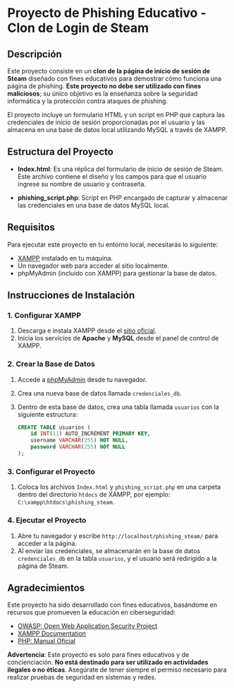 # Proyecto de Phishing Educativo - Clon de Login de Steam

## Descripción

Este proyecto consiste en un **clon de la página de inicio de sesión de Steam** diseñado con fines educativos para demostrar cómo funciona una página de phishing. **Este proyecto no debe ser utilizado con fines maliciosos**; su único objetivo es la enseñanza sobre la seguridad informática y la protección contra ataques de phishing.

El proyecto incluye un formulario HTML y un script en PHP que captura las credenciales de inicio de sesión proporcionadas por el usuario y las almacena en una base de datos local utilizando MySQL a través de XAMPP.

## Estructura del Proyecto

- **Index.html**: Es una réplica del formulario de inicio de sesión de Steam. Este archivo contiene el diseño y los campos para que el usuario ingrese su nombre de usuario y contraseña.

- **phishing_script.php**: Script en PHP encargado de capturar y almacenar las credenciales en una base de datos MySQL local.

## Requisitos

Para ejecutar este proyecto en tu entorno local, necesitarás lo siguiente:

- [XAMPP](https://www.apachefriends.org/es/index.html) instalado en tu máquina.
- Un navegador web para acceder al sitio localmente.
- phpMyAdmin (incluido con XAMPP) para gestionar la base de datos.

## Instrucciones de Instalación

### 1. Configurar XAMPP

1. Descarga e instala XAMPP desde el [sitio oficial](https://www.apachefriends.org/es/index.html).
2. Inicia los servicios de **Apache** y **MySQL** desde el panel de control de XAMPP.

### 2. Crear la Base de Datos

1. Accede a [phpMyAdmin](http://localhost/phpmyadmin/) desde tu navegador.
2. Crea una nueva base de datos llamada `credenciales_db`.
3. Dentro de esta base de datos, crea una tabla llamada `usuarios` con la siguiente estructura:

    ```sql
    CREATE TABLE usuarios (
        id INT(11) AUTO_INCREMENT PRIMARY KEY,
        username VARCHAR(255) NOT NULL,
        password VARCHAR(255) NOT NULL
    );
    ```

### 3. Configurar el Proyecto

1. Coloca los archivos `Index.html` y `phishing_script.php` en una carpeta dentro del directorio `htdocs` de XAMPP, por ejemplo: `C:\xampp\htdocs\phishing_steam`.


### 4. Ejecutar el Proyecto

1. Abre tu navegador y escribe `http://localhost/phishing_steam/` para acceder a la página.
2. Al enviar las credenciales, se almacenarán en la base de datos `credenciales_db` en la tabla `usuarios`, y el usuario será redirigido a la página de Steam.

## Agradecimientos

Este proyecto ha sido desarrollado con fines educativos, basándome en recursos que promueven la educación en ciberseguridad:

- [OWASP: Open Web Application Security Project](https://owasp.org/)
- [XAMPP Documentation](https://www.apachefriends.org/faq_windows.html)
- [PHP: Manual Oficial](https://www.php.net/manual/es/index.php)

**Advertencia**: Este proyecto es solo para fines educativos y de concienciación. **No está destinado para ser utilizado en actividades ilegales o no éticas**. Asegúrate de tener siempre el permiso necesario para realizar pruebas de seguridad en sistemas y redes.

